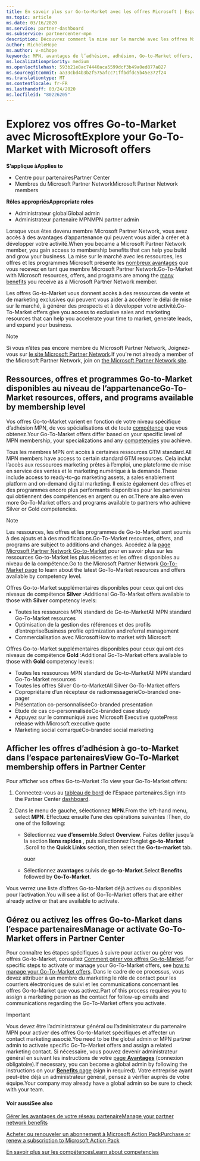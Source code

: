 ```yaml
---
title: En savoir plus sur Go-to-Market avec les offres Microsoft | Espace partenaires
ms.topic: article
ms.date: 03/16/2020
ms.service: partner-dashboard
ms.subservice: partnercenter-mpn
description: Découvrez comment la mise sur le marché avec les offres Microsoft peut accélérer le délai de mise sur le marché, générer des prospects et développer votre activité.
author: MicheleHope
ms.author: v-mihope
keywords: MPN, avantages de l’adhésion, adhésion, Go-to-Market offers, Go-to-Market avec Microsoft, accéder au marché, adhésion Gold, abonnement Silver
ms.localizationpriority: medium
ms.openlocfilehash: 593b21e8ac74440aca5599dcf3b49a0ed877a827
ms.sourcegitcommit: aa33cbd4b3b2f575afcc71ffbdfdc5b45e372f24
ms.translationtype: MT
ms.contentlocale: fr-FR
ms.lasthandoff: 03/24/2020
ms.locfileid: "80226205"
---
```

# <a name="explore-your-go-to-market-with-microsoft-offers"></a><span data-ttu-id="afdc6-104">Explorez vos offres Go-to-Market avec Microsoft</span><span class="sxs-lookup"><span data-stu-id="afdc6-104">Explore your Go-To-Market with Microsoft offers</span></span>

<span data-ttu-id="afdc6-105">**S’applique à**</span><span class="sxs-lookup"><span data-stu-id="afdc6-105">**Applies to**</span></span>

- <span data-ttu-id="afdc6-106">Centre pour partenaires</span><span class="sxs-lookup"><span data-stu-id="afdc6-106">Partner Center</span></span>
- <span data-ttu-id="afdc6-107">Membres du Microsoft Partner Network</span><span class="sxs-lookup"><span data-stu-id="afdc6-107">Microsoft Partner Network members</span></span>

<span data-ttu-id="afdc6-108">**Rôles appropriés**</span><span class="sxs-lookup"><span data-stu-id="afdc6-108">**Appropriate roles**</span></span>

- <span data-ttu-id="afdc6-109">Administrateur global</span><span class="sxs-lookup"><span data-stu-id="afdc6-109">Global admin</span></span>
- <span data-ttu-id="afdc6-110">Administrateur partenaire MPN</span><span class="sxs-lookup"><span data-stu-id="afdc6-110">MPN partner admin</span></span>

<span data-ttu-id="afdc6-111">Lorsque vous êtes devenu membre Microsoft Partner Network, vous avez accès à des avantages d’appartenance qui peuvent vous aider à créer et à développer votre activité.</span><span class="sxs-lookup"><span data-stu-id="afdc6-111">When you became a Microsoft Partner Network member, you gain access to membership benefits that can help you build and grow your business.</span></span> <span data-ttu-id="afdc6-112">La mise sur le marché avec les ressources, les offres et les programmes Microsoft présente les [nombreux avantages](https://partner.microsoft.com/manage-your-partner-network-benefits) que vous recevez en tant que membre Microsoft Partner Network.</span><span class="sxs-lookup"><span data-stu-id="afdc6-112">Go-To-Market with Microsoft  resources, offers, and programs are among the [many benefits](https://partner.microsoft.com/manage-your-partner-network-benefits) you receive as a Microsoft Partner Network member.</span></span>

<span data-ttu-id="afdc6-113">Les offres Go-to-Market vous donnent accès à des ressources de vente et de marketing exclusives qui peuvent vous aider à accélérer le délai de mise sur le marché, à générer des prospects et à développer votre activité.</span><span class="sxs-lookup"><span data-stu-id="afdc6-113">Go-To-Market offers give you access to exclusive sales and marketing resources that can help you accelerate your time to market, generate leads, and expand your business.</span></span>

>[!NOTE]
><span data-ttu-id="afdc6-114">Si vous n’êtes pas encore membre du Microsoft Partner Network, Joignez-vous sur [le site Microsoft Partner Network](https://partner.microsoft.com/membership).</span><span class="sxs-lookup"><span data-stu-id="afdc6-114">If you're not already a member of the Microsoft Partner Network, join on [the Microsoft Partner Network site](https://partner.microsoft.com/membership).</span></span>


## <a name="go-to-market-resources-offers-and-programs-available-by-membership-level"></a><span data-ttu-id="afdc6-115">Ressources, offres et programmes Go-to-Market disponibles au niveau de l’appartenance</span><span class="sxs-lookup"><span data-stu-id="afdc6-115">Go-To-Market resources, offers, and programs available by membership level</span></span>

<span data-ttu-id="afdc6-116">Vos offres Go-to-Market varient en fonction de votre niveau spécifique d’adhésion MPN, de vos spécialisations et de toute [compétence](learn-about-competencies.md) que vous obtenez.</span><span class="sxs-lookup"><span data-stu-id="afdc6-116">Your Go-To-Market offers differ based on your specific level of MPN membership, your specializations and any [competencies](learn-about-competencies.md) you achieve.</span></span>

<span data-ttu-id="afdc6-117">Tous les membres MPN ont accès à certaines ressources GTM standard.</span><span class="sxs-lookup"><span data-stu-id="afdc6-117">All MPN members have access to certain standard GTM resources.</span></span> <span data-ttu-id="afdc6-118">Cela inclut l’accès aux ressources marketing prêtes à l’emploi, une plateforme de mise en service des ventes et le marketing numérique à la demande.</span><span class="sxs-lookup"><span data-stu-id="afdc6-118">These include access to ready-to-go marketing assets, a sales enablement platform and on-demand digital marketing.</span></span> <span data-ttu-id="afdc6-119">Il existe également des offres et des programmes encore plus performants disponibles pour les partenaires qui obtiennent des compétences en argent ou en or.</span><span class="sxs-lookup"><span data-stu-id="afdc6-119">There are also even more Go-To-Market offers and programs available to partners who achieve Silver or Gold competencies.</span></span>

>[!NOTE]
><span data-ttu-id="afdc6-120">Les ressources, les offres et les programmes de Go-to-Market sont soumis à des ajouts et à des modifications.</span><span class="sxs-lookup"><span data-stu-id="afdc6-120">Go-To-Market resources, offers, and programs are subject to additions and changes.</span></span> <span data-ttu-id="afdc6-121">Accédez à la [page Microsoft Partner Network Go-to-Market](https://partner.microsoft.com/membership/go-to-market) pour en savoir plus sur les ressources Go-to-Market les plus récentes et les offres disponibles au niveau de la compétence.</span><span class="sxs-lookup"><span data-stu-id="afdc6-121">Go to the Microsoft Partner Network [Go-To-Market page](https://partner.microsoft.com/membership/go-to-market) to learn about the latest Go-To-Market resources and offers available by competency level.</span></span>

<span data-ttu-id="afdc6-122">Offres Go-to-Market supplémentaires disponibles pour ceux qui ont des niveaux de compétence **Silver** :</span><span class="sxs-lookup"><span data-stu-id="afdc6-122">Additional Go-To-Market offers available to those with **Silver** competency levels:</span></span>

- <span data-ttu-id="afdc6-123">Toutes les ressources MPN standard de Go-to-Market</span><span class="sxs-lookup"><span data-stu-id="afdc6-123">All MPN standard Go-To-Market resources</span></span>
- <span data-ttu-id="afdc6-124">Optimisation de la gestion des références et des profils d’entreprise</span><span class="sxs-lookup"><span data-stu-id="afdc6-124">Business profile optimization and referral management</span></span>
- <span data-ttu-id="afdc6-125">Commercialisation avec Microsoft</span><span class="sxs-lookup"><span data-stu-id="afdc6-125">How to market with Microsoft</span></span>

<span data-ttu-id="afdc6-126">Offres Go-to-Market supplémentaires disponibles pour ceux qui ont des niveaux de compétence **Gold** :</span><span class="sxs-lookup"><span data-stu-id="afdc6-126">Additional Go-To-Market offers available to those with **Gold** competency levels:</span></span>

- <span data-ttu-id="afdc6-127">Toutes les ressources MPN standard de Go-to-Market</span><span class="sxs-lookup"><span data-stu-id="afdc6-127">All MPN standard Go-To-Market resources</span></span>
- <span data-ttu-id="afdc6-128">Toutes les offres Silver Go-to-Market</span><span class="sxs-lookup"><span data-stu-id="afdc6-128">All Silver Go-To-Market offers</span></span>
- <span data-ttu-id="afdc6-129">Copropriétaire d’un récepteur de radiomessagerie</span><span class="sxs-lookup"><span data-stu-id="afdc6-129">Co-branded one-pager</span></span>
- <span data-ttu-id="afdc6-130">Présentation co-personnalisée</span><span class="sxs-lookup"><span data-stu-id="afdc6-130">Co-branded presentation</span></span>
- <span data-ttu-id="afdc6-131">Étude de cas co-personnalisée</span><span class="sxs-lookup"><span data-stu-id="afdc6-131">Co-branded case study</span></span>
- <span data-ttu-id="afdc6-132">Appuyez sur le communiqué avec Microsoft Executive quote</span><span class="sxs-lookup"><span data-stu-id="afdc6-132">Press release with Microsoft executive quote</span></span>
- <span data-ttu-id="afdc6-133">Marketing social comarqué</span><span class="sxs-lookup"><span data-stu-id="afdc6-133">Co-branded social marketing</span></span>

## <a name="view-go-to-market-membership-offers-in-partner-center"></a><span data-ttu-id="afdc6-134">Afficher les offres d’adhésion à go-to-Market dans l’espace partenaires</span><span class="sxs-lookup"><span data-stu-id="afdc6-134">View Go-To-Market membership offers in Partner Center</span></span>

<span data-ttu-id="afdc6-135">Pour afficher vos offres Go-to-Market :</span><span class="sxs-lookup"><span data-stu-id="afdc6-135">To view your Go-To-Market offers:</span></span>

1. <span data-ttu-id="afdc6-136">Connectez-vous au [tableau de bord]( https://docs.microsoft.com/partner-center/) de l’Espace partenaires.</span><span class="sxs-lookup"><span data-stu-id="afdc6-136">Sign into the Partner Center [dashboard]( https://docs.microsoft.com/partner-center/).</span></span>

2. <span data-ttu-id="afdc6-137">Dans le menu de gauche, sélectionnez **MPN**.</span><span class="sxs-lookup"><span data-stu-id="afdc6-137">From the left-hand menu, select **MPN**.</span></span> <span data-ttu-id="afdc6-138">Effectuez ensuite l’une des opérations suivantes :</span><span class="sxs-lookup"><span data-stu-id="afdc6-138">Then, do one of the following:</span></span>

    - <span data-ttu-id="afdc6-139">Sélectionnez **vue d’ensemble**.</span><span class="sxs-lookup"><span data-stu-id="afdc6-139">Select **Overview**.</span></span> <span data-ttu-id="afdc6-140">Faites défiler jusqu’à la section **liens rapides** , puis sélectionnez l’onglet **go-to-Market** .</span><span class="sxs-lookup"><span data-stu-id="afdc6-140">Scroll to the **Quick Links** section, then select the **Go-to-market** tab.</span></span>

      <span data-ttu-id="afdc6-141">ou</span><span class="sxs-lookup"><span data-stu-id="afdc6-141">or</span></span>

    - <span data-ttu-id="afdc6-142">Sélectionnez **avantages** suivis de **go-to-Market**.</span><span class="sxs-lookup"><span data-stu-id="afdc6-142">Select **Benefits** followed by **Go-To-Market**.</span></span>

<span data-ttu-id="afdc6-143">Vous verrez une liste d’offres Go-to-Market déjà actives ou disponibles pour l’activation.</span><span class="sxs-lookup"><span data-stu-id="afdc6-143">You will see a list of Go-To-Market offers that are either already active or that are available to activate.</span></span>

## <a name="manage-or-activate-go-to-market-offers-in-partner-center"></a><span data-ttu-id="afdc6-144">Gérez ou activez les offres Go-to-Market dans l’espace partenaires</span><span class="sxs-lookup"><span data-stu-id="afdc6-144">Manage or activate Go-To-Market offers in Partner Center</span></span>

<span data-ttu-id="afdc6-145">Pour connaître les étapes spécifiques à suivre pour activer ou gérer vos offres Go-to-Market, consultez [Comment gérer vos offres Go-to-Market](manage-your-partner-network-benefits.md#manage-go-to-market-offers).</span><span class="sxs-lookup"><span data-stu-id="afdc6-145">For specific steps to activate or manage your Go-To-Market offers, see [how to manage your Go-To-Market offers](manage-your-partner-network-benefits.md#manage-go-to-market-offers).</span></span> <span data-ttu-id="afdc6-146">Dans le cadre de ce processus, vous devez attribuer à un membre du marketing le rôle de contact pour les courriers électroniques de suivi et les communications concernant les offres Go-to-Market que vous activez.</span><span class="sxs-lookup"><span data-stu-id="afdc6-146">Part of this process requires you to assign a marketing person as the contact for follow-up emails and communications regarding the Go-To-Market offers you activate.</span></span>

>[!IMPORTANT]
><span data-ttu-id="afdc6-147">Vous devez être l’administrateur général ou l’administrateur du partenaire MPN pour activer des offres Go-to-Market spécifiques et affecter un contact marketing associé.</span><span class="sxs-lookup"><span data-stu-id="afdc6-147">You need to be the global admin or MPN partner admin to activate specific Go-To-Market offers and assign a related marketing contact.</span></span> <span data-ttu-id="afdc6-148">Si nécessaire, vous pouvez devenir administrateur général en suivant les instructions de votre [page **Avantages**](https://partnercenter.microsoft.com/pcv/partnership/benefits) (connexion obligatoire).</span><span class="sxs-lookup"><span data-stu-id="afdc6-148">If necessary, you can become a global admin by following the instructions on your [**Benefits** page](https://partnercenter.microsoft.com/pcv/partnership/benefits) (sign in required).</span></span> <span data-ttu-id="afdc6-149">Votre entreprise ayant peut-être déjà un administrateur général, pensez à vérifier auprès de votre équipe.</span><span class="sxs-lookup"><span data-stu-id="afdc6-149">Your company may already have a global admin so be sure to check with your team.</span></span>

#### <a name="see-also"></a><span data-ttu-id="afdc6-150">Voir aussi</span><span class="sxs-lookup"><span data-stu-id="afdc6-150">See also</span></span>

[<span data-ttu-id="afdc6-151">Gérer les avantages de votre réseau partenaire</span><span class="sxs-lookup"><span data-stu-id="afdc6-151">Manage your partner network benefits</span></span>](manage-your-partner-network-benefits.md)

[<span data-ttu-id="afdc6-152">Acheter ou renouveler un abonnement à Microsoft Action Pack</span><span class="sxs-lookup"><span data-stu-id="afdc6-152">Purchase or renew a subscription to Microsoft Action Pack</span></span>](mpn-get-action-pack.md)

[<span data-ttu-id="afdc6-153">En savoir plus sur les compétences</span><span class="sxs-lookup"><span data-stu-id="afdc6-153">Learn about competencies</span></span>](learn-about-competencies.md)
